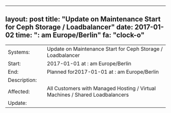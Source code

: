 --- 
 layout: post 
 title: "Update on Maintenance Start for Ceph Storage / Loadbalancer" 
 date: 2017-01-02 
 time: ": am Europe/Berlin" 
 fa: "clock-o" 
 --- 
 |                   |   |                                                                      | 
 |-------------------|---|----------------------------------------------------------------------| 
 | Systems:          |   | Update on Maintenance Start for Ceph Storage / Loadbalancer| 
 | Start:            |   | 2017-01-01 at : am Europe/Berlin | 
 | End:              |   | Planned for2017-01-01 at : am  Europe/Berlin | 
 | Description:      |   | | 
 | Affected:         |   | All Customers with Managed Hosting / Virtual Machines / Shared Loadbalancers | 
 | Update:			  |   |  | 
